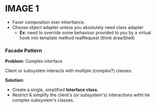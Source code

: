 # IMAGE 1

- Favor composition over inheritance.
- Choose object adapter unless you absolutely need class adapter
  - **Ex:** need to override some behaviour provided to you by a virtual hook into template method realRequest (think drawShell)

### Facade Pattern
**Problem:** Complex interface


Client or subsystem interacts with multiple (complex?) classes.


**Solution:**
- Create a single, simplified **Interface class**.
- Restrict & simplify the client's (or subsystem's) interactions witht he complex subsystem's classes.



